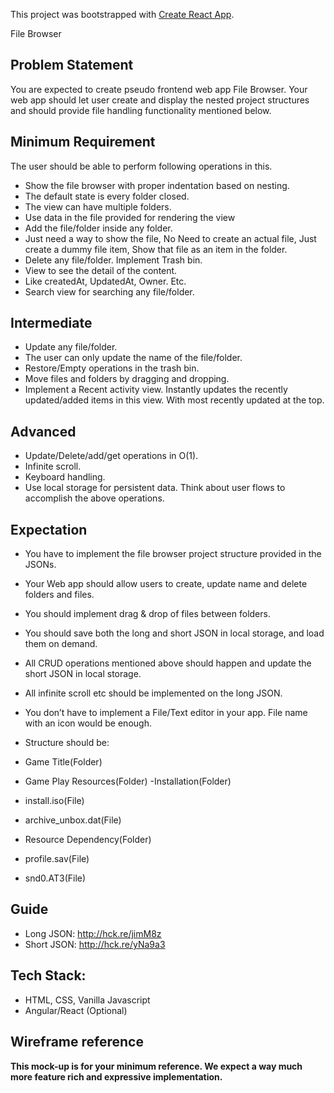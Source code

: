 This project was bootstrapped with [Create React App](https://github.com/facebookincubator/create-react-app).

File Browser
## Problem Statement

You are expected to create pseudo frontend web app File Browser. Your web app should let user create and display the nested project structures and should provide file handling functionality mentioned below.
 
## Minimum Requirement
The user should be able to perform following operations in this.
- Show the file browser with proper indentation based on nesting.
- The default state is every folder closed.
- The view can have multiple folders.
- Use data in the file provided for rendering the view
- Add the file/folder inside any folder.
- Just need a way to show the file, No Need to create an actual file, Just create a dummy file item, Show that file as an item in the folder.
- Delete any file/folder. Implement Trash bin.
- View to see the detail of the content.
- Like createdAt, UpdatedAt, Owner. Etc.
- Search view for searching any file/folder.
 
## Intermediate
- Update any file/folder.
- The user can only update the name of the file/folder.
- Restore/Empty operations in the trash bin.
- Move files and folders by dragging and dropping.
- Implement a Recent activity view. Instantly updates the recently updated/added items in this view. With most recently updated at the top.


## Advanced
- Update/Delete/add/get operations in O(1).
- Infinite scroll.
- Keyboard handling.
- Use local storage for persistent data.
Think about user flows to accomplish the above operations.

## Expectation
- You have to implement the file browser project structure provided in the JSONs.
- Your Web app should allow users to create, update name and delete folders and files.
- You should implement drag & drop of files between folders.
- You should save both the long and short JSON in local storage, and load them on demand.
- All CRUD operations mentioned above should happen and update the short JSON in local storage.
- All infinite scroll etc should be implemented on the long JSON.
- You don’t have to implement a File/Text editor in your app. File name with an icon would be enough.


- Structure should be:
- Game Title(Folder)
- Game Play Resources(Folder)
-Installation(Folder)
- install.iso(File)
- archive_unbox.dat(File)
- Resource Dependency(Folder)
- profile.sav(File)
- snd0.AT3(File)
 
## Guide
-  Long JSON: http://hck.re/jimM8z
- Short JSON: http://hck.re/yNa9a3
 
## Tech Stack:
- HTML, CSS, Vanilla Javascript
- Angular/React (Optional)
 
## Wireframe reference
 
 
 
**This mock-up is for your minimum reference. We expect a way much more feature rich and expressive implementation.**


